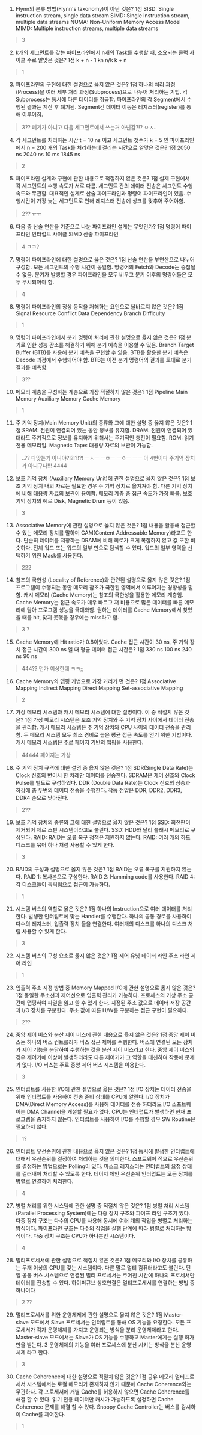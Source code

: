 1. Flynn의 분류 방법(Flynn's taxonomy)이 아닌 것은?
1점
SISD: Single instruction stream, single data stream
SIMD: Single instruction stream, multiple data streams
NUMA: Non-Uniform Memory Access Model
MIMD: Multiple instruction streams, multiple data streams

> 3

2. k개의 세그먼트를 갖는 파이프라인에서 n개의 Task를 수행할 때, 소요되는 클럭 사이클 수로 알맞은 것은?
1점
k + n - 1
kn
n/k
k + n

> 1

3. 파이프라인의 구현에 대한 설명으로 옳지 않은 것은?
1점
하나의 처리 과정(Process)을 여러 세부 처리 과정(Subprocess)으로 나누어 처리하는 기법.
각 Subprocess는 동시에 다른 데이터를 취급함.
파이프라인의 각 Segment에서 수행된 결과는 계산 후 폐기됨.
Segment간 데이터 이동은 레지스터(register)를 통해 이루어짐.

> 3?? 폐기가 아니고 다음 세그먼트에서 쓰는거 아닌감?!? ㅇㅈ..

4. 각 세그먼트를 처리하는 시간 t = 10 ns 이고 세그먼트 갯수가 k = 5 인 파이프라인에서 n = 200 개의 Task를 처리하는데 걸리는 시간으로 알맞은 것은?
1점
2050 ns
2040 ns
10 ms
1845 ns

> 2

5. 파이프라인 설계와 구현에 관한 내용으로 적절하지 않은 것은?
1점
실제 구현에서 각 세그먼트의 수행 속도가 서로 다름.
세그먼트 간의 데이터 전송은 세그먼트 수행 속도와 무관함.
대표적인 설계로 산술 파이프라인과 명령어 파이프라인이 있음.
수행시간이 가장 늦는 세그먼트로 인해 레지스터 전송에 싱크를 맞추어 주어야함.

> 2?? ㅠㅠ 

6. 다음 중 산술 연산을 기준으로 나눈 파이프라인 설계는 무엇인가?
1점
명령어 파이프라인
인터럽트 사이클
SIMD
산술 파이프라인

> 4 ㅋㅋ?

7. 명령어 파이프라인에 대한 설명으로 옳은 것은?
1점
산술 연산을 부연산으로 나누어 구성함.
모든 세그먼트의 수행 시간이 동일함.
명령어의 Fetch와 Decode는 중첩될 수 없음.
분기가 발생할 경우 파이프라인을 모두 비우고 분기 이후의 명령어들은 모두 무시되어야 함.

> 4

8. 명령어 파이프라인의 정상 동작을 저해하는 요인으로 올바르지 않은 것은?
1점
Signal
Resource Conflict
Data Dependency
Branch Difficulty

> 1

9. 명령어 파이프라인에서 분기 명령어 처리에 관한 설명으로 옳지 않은 것은?
1점
분기로 인한 성능 감소를 해결하기 위해 분기 예측을 이용할 수 있음.
Branch Target Buffer (BTB)를 사용해 분기 예측을 구현할 수 있음.
BTB를 활용한 분기 예측은 Decode 과정에서 수행되어야 함.
BTB는 이전 분기 명령어의 결과를 토대로 분기 결과를 예측함.

> 3??

10. 메모리 계층을 구성하는 계층으로 가장 적절하지 않은 것은?
1점
Pipeline
Main Memory
Auxiliary Memory
Cache Memory

> 1

11. 주 기억 장치(Main Memory Unit)의 종류와 그에 대한 설명 중 옳지 않은 것은?
1점
SRAM: 전원이 연결되어 있는 동안 정보를 유지함.
DRAM: 전원이 연결되어 있더라도 주기적으로 정보를 유지하기 위해서는 주기적인 충전이 필요함.
ROM: 읽기 전용 메모리임.
Magnetic Tape: 대용량 자료의 보관이 가능함.

> ..?? 다맞는거 아니야?!?!?!?! ㅡㅅㅡ ㅡㅁㅡ ㅡㅇㅡ ㅡㅡ  아 4번이다 주기억 장치가 아니구나!!! 4444

12. 보조 기억 장치 (Auxiliary Memory Unit)에 관한 설명으로 옳지 않은 것은?
1점
보조 기억 장치 내의 자료는 필요한 경우 주 기억 장치로 옮겨져야 함.
다른 기억 장치에 비해 대용량 자료의 보관이 용이함.
메모리 계층 중 접근 속도가 가장 빠름.
보조 기억 장치의 예로 Disk, Magnetic Drum 등이 있음.

> 3

13. Associative Memory에 관한 설명으로 옳지 않은 것은?
1점
내용을 활용해 접근할 수 있는 메모리 장치를 말하며 CAM(Content Addressable Memory)라고도 한다.
단순히 데이터를 저장하는 DRAM에 비해 회로가 크게 복잡하지 않고 값 또한 비슷하다.
전체 워드 또는 워드의 일부 만으로 탐색할 수 있다.
워드의 일부 영역을 선택하기 위한 Mask를 사용한다.

> 222

14. 참조의 국한성 (Locality of Reference)와 관련된 설명으로 옳지 않은 것은?
1점
프로그램이 수행되는 동안 메모리 참조가 국한된 영역에서 이루어지는 경향성을 말함.
캐시 메모리 (Cache Memory)는 참조의 국한성을 활용한 메모리 계층임.
Cache Memory는 접근 속도가 매우 빠르고 저 비용으로 많은 데이터를 빠른 메모리에 담아 프로그램 성능을 극대화함.
원하는 데이터를 Cache Memory에서 찾았을 때를 hit, 찾지 못했을 경우에는 miss라고 함.

> 3 ?

15. Cache Memory에 Hit ratio가 0.8이었다. Cache 접근 시간이 30 ns, 주 기억 장치 접근 시간이 300 ns 일 때 평균 데이터 접근 시간은?
1점
330 ns
100 ns
240 ns
90 ns

> 444?? 먼가 이상한데 ㅋㅋ;;

16. Cache Memory의 맵핑 기법으로 가장 거리가 먼 것은?
1점
Associative Mapping
Indirect Mapping
Direct Mapping
Set-associative Mapping

> 2

17. 가상 메모리 시스템과 캐시 메모리 시스템에 대한 설명이다. 이 중 적절치 않은 것은?
1점
가상 메모리 시스템은 보조 기억 장치와 주 기억 장치 사이에서 데이터 전송을 관리함.
캐시 메모리 시스템은 주 기억 장치와 CPU 사이의 데이터 전송을 관리함.
두 메모리 시스템 모두 최소 경비로 높은 평균 접근 속도를 얻기 위한 기법이다.
캐시 메모리 시스템은 주로 페이지 기반의 맵핑을 사용한다.

> 44444 페이지는 가상

18. 주 기억 장치 규격에 대한 설명 중 옳지 않은 것은?
1점
SDR(Single Data Rate)는 Clock 신호의 변이시 한 차례만 데이터를 전송한다.
SDRAM은 제어 신호와 Clock Pulse를 별도로 구성하였다.
DDR (Double Data Rate)는 Clock 신호의 상승과 하강에 총 두번의 데이터 전송을 수행한다.
작동 전압은 DDR, DDR2, DDR3, DDR4 순으로 낮아진다.

> 2??

19. 보조 기억 장치의 종류와 그에 대한 설명으로 옳지 않은 것은?
1점
SSD: 회전판이 제거되어 제로 스핀 시스템이라고도 불린다.
SSD: HDD와 달리 플래시 메모리로 구성된다.
RAID: RAID는 오류 복구 정책은 지원하지 않는다.
RAID: 여러 개의 하드 디스크를 묶어 하나 처럼 사용할 수 있게 한다.

> 3

20. RAID의 구성과 설명으로 옳지 않은 것은?
1점
RAID는 오류 복구를 지원하지 않는다.
RAID 1: 복사본으로 구성한다.
RAID 2: Hamming code를 사용한다.
RAID 4: 각 디스크들이 독릭접으로 접근이 가능하다.

> 1

21. 시스템 버스의 역할로 옳은 것은?
1점
하나의 Instruction으로 여러 데이터를 처리한다.
발생한 인터럽트에 맞는 Handler를 수행한다.
하나의 공통 경로를 사용하여 다수의 레지스터, 입출력 장치 들을 연결한다.
여러개의 디스크를 하나의 디스크 처럼 사용할 수 있게 한다.

> 3

22. 시스템 버스의 구성 요소로 옳지 않은 것은?
1점
제어 유닛
데이터 라인
주소 라인
제어 라인

> 1

23. 입출력 주소 지정 방법 중 Memory Mapped I/O에 관한 설명으로 옳지 않은 것은?
1점
동일한 주소선과 제어선으로 입출력 관리가 가능하다.
프로세스의 가상 주소 공간에 맵핑하여 파일을 읽고 쓸 수 있게 한다.
지정된 주소 값으로 데이터 저장 공간과 I/O 장치를 구분한다.
주소 값에 따른 H/W를 구분하는 접근 구현이 필요하다.

> 2??

24. 중앙 제어 버스와 분산 제어 버스에 관한 내용으로 옳지 않은 것은?
1점
중앙 제어 버스는 하나의 버스 컨트롤러가 버스 접근 제어를 수행한다.
버스에 연결된 모든 장치가 제어 기능을 분담하여 수행하는 것을 분산 제어 버스라고 한다.
중앙 제어 버스의 경우 제어기에 이상이 발생하더라도 다른 제어기가 그 역할을 대신하여 작동에 문제가 없다.
I/O 버스는 주로 중앙 제어 버스 시스템을 이용한다.

> 3

25. 인터럽트를 사용한 I/O에 관한 설명으로 옳은 것은?
1점
I/O 장치는 데이터 전송을 위해 인터럽트를 사용하여 전송 준비 상태를 CPU에 알린다.
I/O 장치가 DMA(Direct Memory Access)를 사용해 데이터를 전송 하더라도 I/O 소프트웨어는 DMA Channel을 개설할 필요가 없다.
CPU는 인터럽트가 발생하면 현재 프로그램을 중지하지 않는다.
인터럽트를 사용하여 I/O를 수행할 경우 SW Routine은 필요하지 않다.

> 1?

26. 인터럽트 우선순위에 관한 내용으로 옳지 않은 것은?
1점
동시에 발생한 인터럽트에 대해서 우선순위를 결정하여 처리하는 것을 의미한다.
스프트웨어 적으로 우선순위를 결정하는 방법으로는 Polling이 있다.
마스크 레지스터는 인터럽트의 요청 상태를 걸러내어 처리할 수 있도록 한다.
데이지 체인 우선순위 인터럽트는 모든 장치를 병렬로 연결하여 처리한다.

> 4

27. 병렬 처리를 위한 시스템에 관한 설명 중 적절치 않은 것은?
1점
병렬 처리 시스템(Parallel Processing System)에는 다중 장치 구조와 파이프 라인 구조기 있다.
다중 장치 구조는 다수의 CPU를 사용해 동시에 여러 개의 작업을 병렬로 처리하는 방식이다.
파이프라인 구조는 다수의 작업을 실행 단계에 따라 병렬로 처리하는 방식이다.
다중 장치 구조는 CPU가 하나뿐인 시스템이다.

> 4

28. 멀티프로세서에 관한 설명으로 적절치 않은 것은?
1점
메모리와 I/O 장치를 공유하는 두개 이상의 CPU를 갖는 시스템이다.
다른 말로 멀티 컴퓨터라고도 불린다.
단일 공통 버스 시스템으로 연결된 멀티 프로세서는 주어진 시간에 하나의 프로세서만 데이터를 전송할 수 있다.
하이퍼큐브 상호연결은 멀티프로세서를 연결하는 방법 중 하나이다

> 2 ??

29. 멀티프로세서를 위한 운영체제에 관한 설명으로 옳지 않은 것은?
1점
Master-slave 모드에서 Slave 프로세서는 인터럽트를 통해 OS 기능을 요청한다.
모든 프로세서가 각자 운영체제를 가지고 운영되는 방식을 분리 운영체제라고 한다.
Master-slave 모드에서는 Slave가 OS 기능을 수행하고 Master에게는 실행 허가만을 받는다. 3
운영체제의 기능을 여러 프로세스에 분산 시키는 방식을 분산 운영체제 라고 한다.

> 3

30. Cache Coherence에 대한 설명으로 적절치 않은 것은?
1점
공유 메모리 멀티프로세서 시스템에서는 로컬 메모리가 존재하지 않기 때문에 Cache Coherence와는 무관하다.
각 프로세서에 개별 Cache를 허용하지 않으면 Cache Coherence를 해결 할 수 있다.
읽기 전용 데이터만 캐시가 가능하도록 설정하면 Cache Coherence 문제를 해결 할 수 있다.
Snoopy Cache Controller는 버스를 감시하여 Cache를 제어한다.

> 1